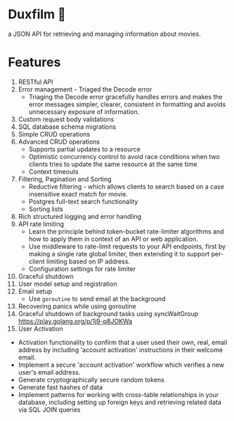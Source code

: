 # Duxfilm 🎦

a JSON API for retrieving and managing information about movies.

# Features

1. RESTful API
2. Error management - Triaged the Decode error
   - Triaging the Decode error gracefully handles errors and makes the error messages simpler, clearer, consistent in formatting and avoids unnecessary exposure of information.
3. Custom request body validations
4. SQL database schema migrations
5. Simple CRUD operations
6. Advanced CRUD operations
   - Supports partial updates to a resource
   - Optimistic concurrency control to avoid race conditions when two clients tries to update the same resource at the same time
   - Context timeouts
7. Filtering, Pagination and Sorting
   - Reductive filtering - which allows clients to search based on a case insensitive exact match for movie.
   - Postgres full-text search functionality
   - Sorting lists
8. Rich structured logging and error handling
9. API rate limiting
   - Learn the principle behind token-bucket rate-limiter algorithms and how to apply them in context of an API or web application.
   - Use middleware to rate-limit requests to your API endpoints, first by making a single rate global limiter, then extending it to support per-client limiting based on IP address.
   - Configuration settings for rate limiter
10. Graceful shutdown
11. User model setup and registration
12. Email setup
    - Use `goroutine` to send email at the background
13. Recovering panics while using goroutine
14. Graceful shutdown of background tasks using syncWaitGroup https://play.golang.org/p/1j9-p8JOKWa
15. User Activation

- Activation functionality to confirm that a user used their own, real, email address by including 'account activation' instructions in their welcome email.
- Implement a secure 'account activation' workflow which verifies a new user's email address.
- Generate cryptographically secure random tokens
- Generate fast hashes of data
- Implement patterns for working with cross-table relationships in your database, including setting up foreign keys and retrieving related data via SQL JOIN queries
